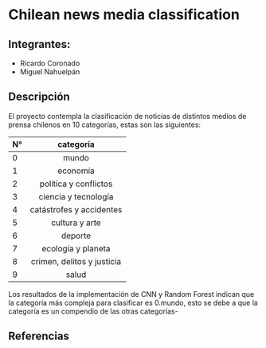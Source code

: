 # Chilean news media classification

## Integrantes:

- Ricardo Coronado
- Miguel Nahuelpán

## Descripción

El proyecto contempla la clasificación de noticias de distintos medios de prensa chilenos en 10 categorías, estas son las siguientes:

<center>

|N° | categoría |
|---|:---------:|
|0|mundo|
|1|economía|
|2|política y conflictos|
|3|ciencia y tecnología|
|4|catástrofes y accidentes|
|5|cultura y arte|
|6|deporte|
|7|ecología y planeta|
|8|crimen, delitos y justicia|
|9|salud|
 
</center>

Los resultados de la implementación de CNN y Random Forest indican que la categoría más compleja para clasificar es 0.mundo, esto se debe a que la categoría es un compendio de las otras categorías-

## Referencias


